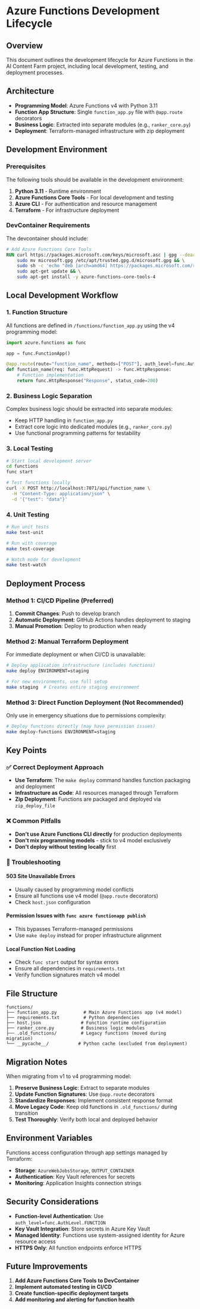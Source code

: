 # Azure Functions Development Lifecycle

## Overview

This document outlines the development lifecycle for Azure Functions in the AI Content Farm project, including local development, testing, and deployment processes.

## Architecture

- **Programming Model**: Azure Functions v4 with Python 3.11
- **Function App Structure**: Single `function_app.py` file with `@app.route` decorators
- **Business Logic**: Extracted into separate modules (e.g., `ranker_core.py`)
- **Deployment**: Terraform-managed infrastructure with zip deployment

## Development Environment

### Prerequisites

The following tools should be available in the development environment:

1. **Python 3.11** - Runtime environment
2. **Azure Functions Core Tools** - For local development and testing
3. **Azure CLI** - For authentication and resource management
4. **Terraform** - For infrastructure deployment

### DevContainer Requirements

The devcontainer should include:
```dockerfile
# Add Azure Functions Core Tools
RUN curl https://packages.microsoft.com/keys/microsoft.asc | gpg --dearmor > microsoft.gpg && \
    sudo mv microsoft.gpg /etc/apt/trusted.gpg.d/microsoft.gpg && \
    sudo sh -c 'echo "deb [arch=amd64] https://packages.microsoft.com/repos/microsoft-ubuntu-$(lsb_release -cs)-prod $(lsb_release -cs) main" > /etc/apt/sources.list.d/dotnetdev.list' && \
    sudo apt-get update && \
    sudo apt-get install -y azure-functions-core-tools-4
```

## Local Development Workflow

### 1. Function Structure

All functions are defined in `/functions/function_app.py` using the v4 programming model:

```python
import azure.functions as func

app = func.FunctionApp()

@app.route(route="function_name", methods=["POST"], auth_level=func.AuthLevel.FUNCTION)
def function_name(req: func.HttpRequest) -> func.HttpResponse:
    # Function implementation
    return func.HttpResponse("Response", status_code=200)
```

### 2. Business Logic Separation

Complex business logic should be extracted into separate modules:

- Keep HTTP handling in `function_app.py`
- Extract core logic into dedicated modules (e.g., `ranker_core.py`)
- Use functional programming patterns for testability

### 3. Local Testing

```bash
# Start local development server
cd functions
func start

# Test functions locally
curl -X POST http://localhost:7071/api/function_name \
  -H "Content-Type: application/json" \
  -d '{"test": "data"}'
```

### 4. Unit Testing

```bash
# Run unit tests
make test-unit

# Run with coverage
make test-coverage

# Watch mode for development
make test-watch
```

## Deployment Process

### Method 1: CI/CD Pipeline (Preferred)

1. **Commit Changes**: Push to develop branch
2. **Automatic Deployment**: GitHub Actions handles deployment to staging
3. **Manual Promotion**: Deploy to production when ready

### Method 2: Manual Terraform Deployment

For immediate deployment or when CI/CD is unavailable:

```bash
# Deploy application infrastructure (includes functions)
make deploy ENVIRONMENT=staging

# For new environments, use full setup
make staging  # Creates entire staging environment
```

### Method 3: Direct Function Deployment (Not Recommended)

Only use in emergency situations due to permissions complexity:

```bash
# Deploy functions directly (may have permission issues)
make deploy-functions ENVIRONMENT=staging
```

## Key Points

### ✅ Correct Deployment Approach

- **Use Terraform**: The `make deploy` command handles function packaging and deployment
- **Infrastructure as Code**: All resources managed through Terraform
- **Zip Deployment**: Functions are packaged and deployed via `zip_deploy_file`

### ❌ Common Pitfalls

- **Don't use Azure Functions CLI directly** for production deployments
- **Don't mix programming models** - stick to v4 model exclusively
- **Don't deploy without testing locally** first

### 🔧 Troubleshooting

#### 503 Site Unavailable Errors
- Usually caused by programming model conflicts
- Ensure all functions use v4 model (`@app.route` decorators)
- Check `host.json` configuration

#### Permission Issues with `func azure functionapp publish`
- This bypasses Terraform-managed permissions
- Use `make deploy` instead for proper infrastructure alignment

#### Local Function Not Loading
- Check `func start` output for syntax errors
- Ensure all dependencies in `requirements.txt`
- Verify function signatures match v4 model

## File Structure

```
functions/
├── function_app.py          # Main Azure Functions app (v4 model)
├── requirements.txt         # Python dependencies
├── host.json               # Function runtime configuration
├── ranker_core.py          # Business logic modules
├── .old_functions/         # Legacy functions (moved during migration)
└── __pycache__/           # Python cache (excluded from deployment)
```

## Migration Notes

When migrating from v1 to v4 programming model:

1. **Preserve Business Logic**: Extract to separate modules
2. **Update Function Signatures**: Use `@app.route` decorators
3. **Standardize Responses**: Implement consistent response format
4. **Move Legacy Code**: Keep old functions in `.old_functions/` during transition
5. **Test Thoroughly**: Verify both local and deployed behavior

## Environment Variables

Functions access configuration through app settings managed by Terraform:

- **Storage**: `AzureWebJobsStorage`, `OUTPUT_CONTAINER`
- **Authentication**: Key Vault references for secrets
- **Monitoring**: Application Insights connection strings

## Security Considerations

- **Function-level Authentication**: Use `auth_level=func.AuthLevel.FUNCTION`
- **Key Vault Integration**: Store secrets in Azure Key Vault
- **Managed Identity**: Functions use system-assigned identity for Azure resource access
- **HTTPS Only**: All function endpoints enforce HTTPS

## Future Improvements

1. **Add Azure Functions Core Tools to DevContainer**
2. **Implement automated testing in CI/CD**
3. **Create function-specific deployment targets**
4. **Add monitoring and alerting for function health**
